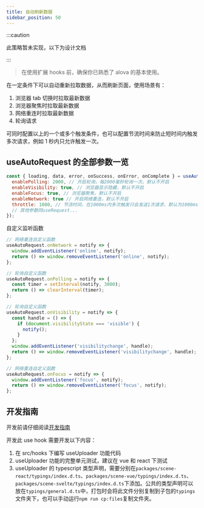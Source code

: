 ```yaml
---
title: 自动刷新数据
sidebar_position: 50
---
```


:::caution

此策略暂未实现，以下为设计文档

:::

> 在使用扩展 hooks 前，确保你已熟悉了 alova 的基本使用。

在一定条件下可以自动重新拉取数据，从而刷新页面，使用场景有：

1. 浏览器 tab 切换时拉取最新数据
2. 浏览器聚焦时拉取最新数据
3. 网络重连时拉取最新数据
4. 轮询请求

可同时配置以上的一个或多个触发条件，也可以配置节流时间来防止短时间内触发多次请求，例如 1 秒内只允许触发一次。

## useAutoRequest 的全部参数一览

```javascript
const { loading, data, error, onSuccess, onError, onComplete } = useAutoRequest(() => method(), {
  enablePolling: 2000, // 开启轮询，每2000毫秒轮询一次，默认不开启
  enableVisibility: true, // 浏览器显示隐藏，默认不开启
  enableFocus: true, // 浏览器聚焦，默认不开启
  enableNetwork: true // 开启网络重连，默认不开启
  throttle: 1000, // 节流时间，在1000ms内多次触发只会发送1次请求，默认为1000ms
  // 其他参数同useRequest...
});
```

自定义监听函数

```javascript
// 网络重连自定义函数
useAutoRequest.onNetwork = notify => {
  window.addEventListener('online', notify);
  return () => window.removeEventListener('online', notify);
};

// 轮询自定义函数
useAutoRequest.onPolling = notify => {
  const timer = setInterval(notify, 3000);
  return () => clearInterval(timer);
};

// 轮询自定义函数
useAutoRequest.onVisibility = notify => {
  const handle = () => {
    if (document.visibilityState === 'visible') {
      notify();
    }
  };
  window.addEventListener('visibilitychange', handle);
  return () => window.removeEventListener('visibilitychange', handle);
};

// 网络重连自定义函数
useAutoRequest.onFocus = notify => {
  window.addEventListener('focus', notify);
  return () => window.removeEventListener('focus', notify);
};
```

## 开发指南

开发前请仔细阅读[开发指南](/contributing/developing-guidelines)

开发此 use hook 需要开发以下内容：

1. 在 src/hooks 下编写 useUploader 功能代码
2. useUploader 功能的完整单元测试，建议在 vue 和 react 下测试
3. useUploader 的 typescript 类型声明，需要分别在`packages/scene-react/typings/index.d.ts`、`packages/scene-vue/typings/index.d.ts`、`packages/scene-svelte/typings/index.d.ts`下添加。公共的类型声明可以放在`typings/general.d.ts`中，打包时会将此文件分别复制到子包的`typings`文件夹下，也可以手动运行`npm run cp:files`复制文件夹。
